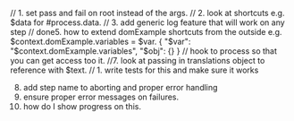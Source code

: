 // 1. set pass and fail on root instead of the args.
// 2. look at shortcuts e.g. $data for #process.data.
// 3. add generic log feature that will work on any step
// done5. how to extend domExample shortcuts from the outside e.g. $context.domExample.variables = $var.
{
    "$var": "$context.domExample.variables",
    "$obj": {}
} // hook to process so that you can get access too it.
//7. look at passing in translations object to reference with $text.
//    1. write tests for this and make sure it works

8. add step name to aborting and proper error handling
9. ensure proper error messages on failures.
10. how do I show progress on this.